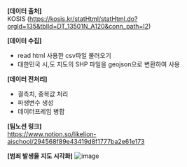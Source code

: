 **[데이터 출처]**  
KOSIS (https://kosis.kr/statHtml/statHtml.do?orgId=135&tblId=DT_13501N_A120&conn_path=I2)  
  
**[데이터 수집]**
- read html 사용한 csv파일 불러오기
- 대한민국 시,도 지도의 SHP 파일을 geojson으로 변환하여 사용  

**[데이터 전처리]**  
- 결측치, 중복값 처리  
- 파생변수 생성  
- 데이터프레임 병합  

**[팀노션 링크]**  
https://www.notion.so/likelion-aischool/294568f89e43419d8f1777ba2e61e173
  
**[범죄 발생율 지도 시각화]**
![image](https://user-images.githubusercontent.com/105341847/201290107-f7ddbe52-857b-4691-98e1-464b062ac5b5.png)
  

  
